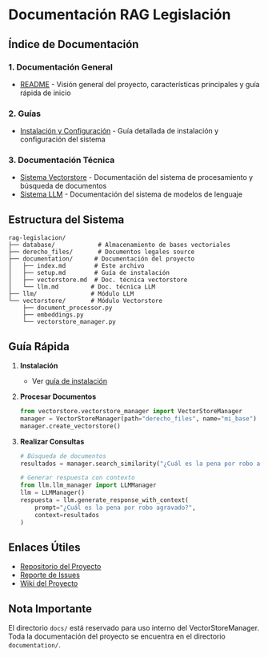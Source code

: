 # Documentación RAG Legislación

## Índice de Documentación

### 1. Documentación General

- [README](../README.md) - Visión general del proyecto, características principales y guía rápida de inicio

### 2. Guías

- [Instalación y Configuración](setup.md) - Guía detallada de instalación y configuración del sistema

### 3. Documentación Técnica

- [Sistema Vectorstore](vectorstore.md) - Documentación del sistema de procesamiento y búsqueda de documentos
- [Sistema LLM](llm.md) - Documentación del sistema de modelos de lenguaje

## Estructura del Sistema

```plainttext
rag-legislacion/
├── database/            # Almacenamiento de bases vectoriales
├── derecho_files/       # Documentos legales source
├── documentation/      # Documentación del proyecto
│   ├── index.md        # Este archivo
│   ├── setup.md        # Guía de instalación
│   ├── vectorstore.md  # Doc. técnica vectorstore
│   └── llm.md         # Doc. técnica LLM
├── llm/               # Módulo LLM
└── vectorstore/       # Módulo Vectorstore
    ├── document_processor.py
    ├── embeddings.py
    └── vectorstore_manager.py
```

## Guía Rápida

1. **Instalación**
   - Ver [guía de instalación](setup.md)

2. **Procesar Documentos**

   ```python
   from vectorstore.vectorstore_manager import VectorStoreManager
   manager = VectorStoreManager(path="derecho_files", name="mi_base")
   manager.create_vectorstore()
   ```

3. **Realizar Consultas**

   ```python
   # Búsqueda de documentos
   resultados = manager.search_similarity("¿Cuál es la pena por robo agravado?")
   
   # Generar respuesta con contexto
   from llm.llm_manager import LLMManager
   llm = LLMManager()
   respuesta = llm.generate_response_with_context(
       prompt="¿Cuál es la pena por robo agravado?",
       context=resultados
   )
   ```

## Enlaces Útiles

- [Repositorio del Proyecto](URL_DEL_REPOSITORIO)
- [Reporte de Issues](URL_DEL_REPOSITORIO/issues)
- [Wiki del Proyecto](URL_DEL_REPOSITORIO/wiki)

## Nota Importante

El directorio `docs/` está reservado para uso interno del VectorStoreManager. Toda la documentación del proyecto se encuentra en el directorio `documentation/`.
